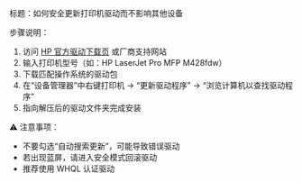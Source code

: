 标题：如何安全更新打印机驱动而不影响其他设备

步骤说明：
1. 访问 [HP 官方驱动下载页](https://support.hp.com/drivers) 或厂商支持网站
2. 输入打印机型号（如：HP LaserJet Pro MFP M428fdw）
3. 下载匹配操作系统的驱动包
4. 在“设备管理器”中右键打印机 → “更新驱动程序” → “浏览计算机以查找驱动程序”
5. 指向解压后的驱动文件夹完成安装

⚠️ 注意事项：
- 不要勾选“自动搜索更新”，可能导致错误驱动
- 若出现蓝屏，请进入安全模式回滚驱动
- 推荐使用 WHQL 认证驱动